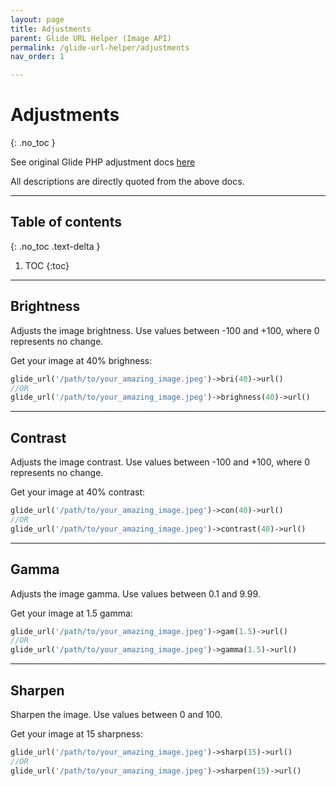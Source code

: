 ```yaml
---
layout: page
title: Adjustments
parent: Glide URL Helper (Image API)
permalink: /glide-url-helper/adjustments
nav_order: 1

---
```

# Adjustments
{: .no_toc }

See original Glide PHP adjustment docs [here](https://glide.thephpleague.com/2.0/api/adjustments/)

All descriptions are directly quoted from the above docs.

---------------------

## Table of contents
{: .no_toc .text-delta }

1. TOC
{:toc}
---

## Brightness

Adjusts the image brightness. Use values between -100 and +100, where 0 represents no change.

Get your image at 40% brighness:
```php 
glide_url('/path/to/your_amazing_image.jpeg')->bri(40)->url()
//OR
glide_url('/path/to/your_amazing_image.jpeg')->brighness(40)->url()
```
----------------------
## Contrast

Adjusts the image contrast. Use values between -100 and +100, where 0 represents no change.

Get your image at 40% contrast:
```php 
glide_url('/path/to/your_amazing_image.jpeg')->con(40)->url()
//OR
glide_url('/path/to/your_amazing_image.jpeg')->contrast(40)->url()
```
----------------------
## Gamma

Adjusts the image gamma. Use values between 0.1 and 9.99.


Get your image at 1.5 gamma:

```php 
glide_url('/path/to/your_amazing_image.jpeg')->gam(1.5)->url()
//OR
glide_url('/path/to/your_amazing_image.jpeg')->gamma(1.5)->url()
```
----------------------
## Sharpen

Sharpen the image. Use values between 0 and 100.

Get your image at 15 sharpness:

```php 
glide_url('/path/to/your_amazing_image.jpeg')->sharp(15)->url()
//OR
glide_url('/path/to/your_amazing_image.jpeg')->sharpen(15)->url()
```
